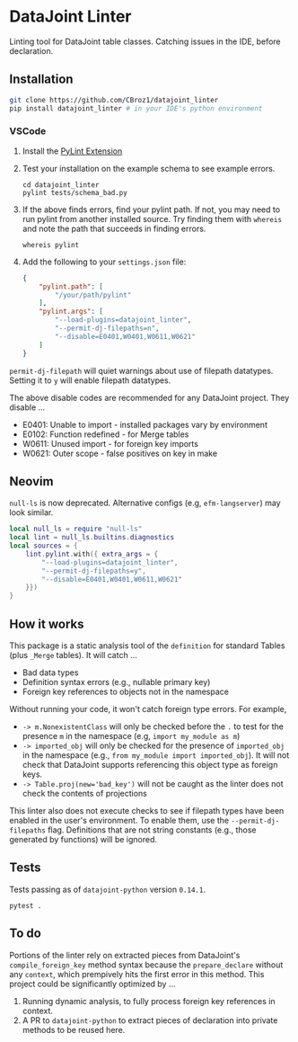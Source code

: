 # DataJoint Linter

Linting tool for DataJoint table classes. Catching issues in the IDE, before
declaration.

## Installation

```bash
git clone https://github.com/CBroz1/datajoint_linter
pip install datajoint_linter # in your IDE's python environment
```

### VSCode

1. Install the
    [PyLint Extension](https://marketplace.visualstudio.com/items?itemName=ms-python.pylint)

2. Test your installation on the example schema to see example errors.

    ```console
    cd datajoint_linter
    pylint tests/schema_bad.py
    ```

3. If the above finds errors, find your pylint path. If not, you may need to run
    pylint from another installed source. Try finding them with `whereis` and
    note the path that succeeds in finding errors.

    ```console
    whereis pylint
    ```

4. Add the following to your `settings.json` file:

    ```json
    {
        "pylint.path": [
            "/your/path/pylint"
        ],
        "pylint.args": [
            "--load-plugins=datajoint_linter",
            "--permit-dj-filepaths=n",
            "--disable=E0401,W0401,W0611,W0621"
        ]
    }
    ```

`permit-dj-filepath` will quiet warnings about use of filepath datatypes.
Setting it to `y` will enable filepath datatypes.

The above disable codes are recommended for any DataJoint project. They disable
...

- E0401: Unable to import - installed packages vary by environment
- E0102: Function redefined - for Merge tables
- W0611: Unused import - for foreign key imports
- W0621: Outer scope - false positives on key in make

## Neovim

`null-ls` is now deprecated. Alternative configs (e.g, `efm-langserver`) may
look similar.

```lua
local null_ls = require "null-ls"
local lint = null_ls.builtins.diagnostics
local sources = {
    lint.pylint.with({ extra_args = {
        "--load-plugins=datajoint_linter",
        "--permit-dj-filepaths=y", 
        "--disable=E0401,W0401,W0611,W0621"
    }})
}
```

## How it works

This package is a static analysis tool of the `definition` for standard Tables
(plus `_Merge` tables). It will catch ...

- Bad data types
- Definition syntax errors (e.g., nullable primary key)
- Foreign key references to objects not in the namespace

Without running your code, it won't catch foreign type errors. For example,

- `-> m.NonexistentClass` will only be checked before the `.` to test for the
    presence `m` in the namespace (e.g, `import my_module as m`)
- `-> imported_obj` will only be checked for the presence of `imported_obj` in
    the namespace (e.g., `from my_module import imported_obj`). It will not
    check that DataJoint supports referencing this object type as foreign keys.
- `-> Table.proj(new='bad_key')` will not be caught as the linter does not check
    the contents of projections

This linter also does not execute checks to see if filepath types have been
enabled in the user's environment. To enable them, use the
`--permit-dj-filepaths` flag. Definitions that are not string constants (e.g.,
those generated by functions) will be ignored.

## Tests

Tests passing as of `datajoint-python` version `0.14.1`.

```console
pytest .
```

## To do

Portions of the linter rely on extracted pieces from DataJoint's
`compile_foreign_key` method syntax because the `prepare_declare` without any
`context`, which prempively hits the first error in this method. This project
could be significantly optimized by ...

1. Running dynamic analysis, to fully process foreign key references in context.
2. A PR to `datajoint-python` to extract pieces of declaration into private
    methods to be reused here.
